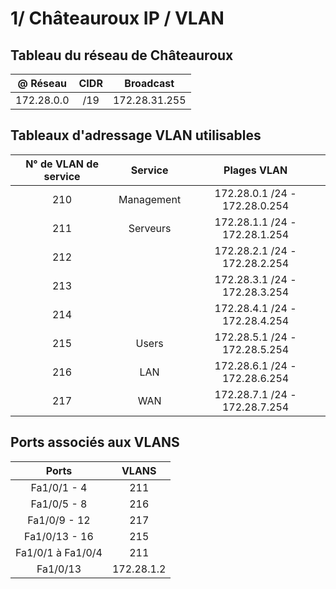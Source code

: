 # 1/ Châteauroux IP / VLAN 

## Tableau du réseau de Châteauroux

| @ Réseau             | CIDR            |Broadcast                     |                  
|:--------------------:|:---------------:|:----------------------------:|
| 172.28.0.0           |    /19          |172.28.31.255                 |    

 



## Tableaux d'adressage VLAN utilisables 


| N° de VLAN de service| Service         | Plages VLAN                  |
|:--------------------:|:---------------:|:----------------------------:|
| 210                  | Management      |172.28.0.1 /24 - 172.28.0.254 |    
| 211                  | Serveurs        |172.28.1.1 /24 - 172.28.1.254 |    
| 212                  |                 |172.28.2.1 /24 - 172.28.2.254 | 
| 213                  |                 |172.28.3.1 /24 - 172.28.3.254 |
| 214                  |                 |172.28.4.1 /24 - 172.28.4.254 |
| 215                  | Users           |172.28.5.1 /24 - 172.28.5.254 |
| 216                  | LAN           |172.28.6.1 /24 - 172.28.6.254 |
| 217                  | WAN           |172.28.7.1 /24 - 172.28.7.254 |



## Ports associés aux VLANS

| Ports                        | VLANS           | 
|:----------------------------:|:---------------:|
|Fa1/0/1 - 4                      | 211             | 
|Fa1/0/5 - 8                      | 216             | 
|Fa1/0/9 - 12                      | 217             | 
|Fa1/0/13 - 16                      | 215             |                         
|Fa1/0/1 à Fa1/0/4             |211              |                              
|Fa1/0/13                      |172.28.1.2       |                              

